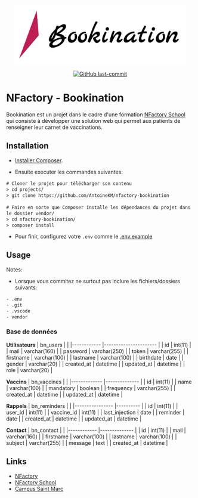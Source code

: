 <div align="center">
  <br>
	<a href="https://nfactory.school"><img src="assets/img/logo/logo-black-bg-none.png" height="160"></a>
  <br>
  <p>
    <a href="/../../"><img src="https://img.shields.io/github/last-commit/AntoineKM/nfactory-bookination" alt="GitHub last-commit" /></a>
  </p>
</div>

# NFactory - Bookination 
Bookination est un projet dans le cadre d'une formation [NFactory School](https://nfactory.school) qui consiste à développer une solution web qui permet aux patients de renseigner leur carnet de vaccinations.

## Installation
* [Installer Composer](https://getcomposer.org/download).

* Ensuite executer les commandes suivantes:
```
# Cloner le projet pour télécharger son contenu
> cd projects/
> git clone https://github.com/AntoineKM/nfactory-bookination

# Faire en sorte que Composer installe les dépendances du projet dans le dossier vendor/
> cd nfactory-bookination/
> composer install
```

* Pour finir, configurez votre ``.env`` comme le [.env.example](.env.example)

## Usage
Notes:

* Lorsque vous commitez ne surtout pas inclure les fichiers/dossiers suivants:
```
- .env
- .git
- .vscode
- vendor
```

### Base de données

**Utilisateurs**
| bn_users   	|                      	|
|------------	|----------------------	|
| id         	| int(11)              	|
| mail       	| varchar(160)         	|
| password   	| varchar(250)         	|
| token      	| varchar(255)         	|
| firstname  	| varchar(100)         	|
| lastname   	| varchar(100)         	|
| birthdate  	| date                 	|
| gender     	| varchar(20)         	|
| created_at 	| datetime             	|
| updated_at 	| datetime             	|
| role       	| varchar(20)         	|

**Vaccins**
| bn_vaccines 	|              	|
|-------------	|--------------	|
| id          	| int(11)      	|
| name        	| varchar(100) 	|
| mandatory   	| boolean      	|
| frequency   	| varchar(255) 	|
| created_at  	| datetime     	|
| updated_at  	| datetime     	|

**Rappels**
| bn_reminders   	|          	|
|----------------	|----------	|
| id             	| int(11)  	|
| user_id        	| int(11)  	|
| vaccine_id     	| int(11)  	|
| last_injection 	| date     	|
| reminder       	| date     	|
| created_at     	| datetime 	|
| updated_at     	| datetime 	|

**Contact**
| bn_contact 	|              	|
|------------	|--------------	|
| id         	| int(11)      	|
| mail       	| varchar(160)  |
| firstname  	| varchar(100) 	|
| lastname   	| varchar(100) 	|
| subject    	| varchar(255) 	|
| message    	| text         	|
| created_at 	| datetime     	|

## Links
* [NFactory](https://nfactory.io)
* [NFactory School](https://nfactory.school)
* [Campus Saint Marc](https://campus-saint-marc.com)